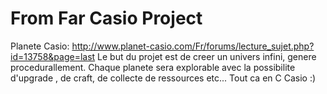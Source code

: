 # From Far Casio Project
Planete Casio: http://www.planet-casio.com/Fr/forums/lecture_sujet.php?id=13758&page=last
Le but du projet est de creer un univers infini, genere procedurallement. Chaque planete sera explorable avec la possibilite d'upgrade , de craft, de collecte de ressources etc... Tout ca en C Casio :)
